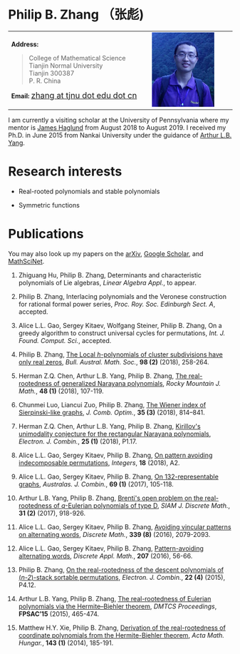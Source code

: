 <head>
<title>Philip B. Zhang's Homepage</title>
</head>

	
# Philip B. Zhang （张彪)





<table width="80%">
  <tbody><tr>
    <td width="42%">
	<p><b>Address:</b> </p>
	<blockquote>
	    College of Mathematical Science<br>
	    Tianjin Normal University<br>
	    Tianjin  300387<br>
 	    P. R. China<br>
	</blockquote>
	<p><b>Email: </b>  <a href="mailto:zhang@tjnu.edu.cn"> <font size="4"> zhang at tjnu dot edu dot cn </font> </a> </p>
      </td>
	<td width="25%">
	    <img border="0" alt="" src="pic.jpg" width="140" ></td>
  </tr></tbody></table>

<!---  <img width="160"  src="pic.jpg"> -->
<!--- - **Address:** College of Mathematical Science, Tianjin Normal University, Tianjin  300387, P. R. China  -->
<!---  - **Email:** [zhang at tjnu dot edu dot cn](mailto:zhang@tjnu.edu.cn) -->

<!--- I am an instructor at the Tianjin Normal University. -->
I am currently a visiting scholar at the University of Pennsylvania where my mentor is [James Haglund](https://www.math.upenn.edu/~jhaglund/) from August 2018 to August 2019.  I received my Ph.D. in June 2015 from Nankai University under the guidance of [Arthur L.B. Yang](http://www.combinatorics.net.cn/homepage/yang/). 

# Research interests

 - Real-rooted polynomials and stable polynomials

 - Symmetric functions
 
 
<!--- I work on the field of combinatorial polynomials with only real zeros.  -->

<!--- I am also interested in combinatorial problems connected with other areas such as symmetric functions and representation theory. -->


# Publications

You may also look up my papers on the [arXiv](https://arxiv.org/find/grp_math/1/au:+Zhang_Philip_B/0/1/0/all/0/1), [Google Scholar](https://scholar.google.com/citations?user=E0RFmmMAAAAJ&hl=en), and [MathSciNet](http://www.ams.org/mathscinet/search/publications.html?pg1=INDI&s1=1066440).


1. Zhiguang Hu, Philip B. Zhang, Determinants and characteristic polynomials of Lie algebras, _Linear Algebra Appl._, to appear.

1. Philip B. Zhang, Interlacing polynomials and the Veronese construction for rational formal power series, _Proc. Roy. Soc. Edinburgh Sect. A_, accepted.

1. Alice L.L. Gao, Sergey Kitaev, Wolfgang Steiner, Philip B. Zhang, On a greedy algorithm to construct universal cycles for permutations, _Int. J. Found. Comput. Sci._, accepted. 

1. Philip B. Zhang, [The Local _h_-polynomials of cluster subdivisions have only real zeros](papers/2018/2018bams.pdf), _Bull. Austral. Math. Soc._, __98 (2)__ (2018),  258-264.

1. Herman Z.Q. Chen, Arthur L.B. Yang, Philip B. Zhang, [The real-rootedness of generalized Narayana polynomials](papers/2018/2018rmj.pdf), _Rocky Mountain J. Math._, __48 (1)__  (2018), 107-119. 

1. Chunmei Luo, Liancui Zuo, Philip B. Zhang, [The Wiener index of Sierpinski-like graphs](papers/2018/2018jco.pdf), _J. Comb. Optim._, __35 (3)__ (2018), 814–841. 

1. Herman Z.Q. Chen, Arthur L.B. Yang, Philip B. Zhang, [Kirillov's unimodality conjecture for the rectangular Narayana polynomials](papers/2018/2018ejc.pdf), _Electron. J. Combin._, __25 (1)__ (2018), P1.17. 

1. Alice L.L. Gao, Sergey Kitaev, Philip B. Zhang, [On pattern avoiding indecomposable permutations](papers/2018/2018integers.pdf), _Integers_, __18__ (2018), A2. 

1. Alice L.L. Gao, Sergey Kitaev, Philip B. Zhang, [On 132-representable graphs](papers/2017/2017ajc.pdf), _Australas. J. Combin._, __69 (1)__ (2017), 105-118. 

1. Arthur L.B. Yang, Philip B. Zhang, [Brenti's open problem on the real-rootedness of _q_-Eulerian polynomials of type D](papers/2017/2017siamdm.pdf), _SIAM J. Discrete Math._, __31 (2)__ (2017), 918-926. 

1. Alice L.L. Gao, Sergey Kitaev, Philip B. Zhang, [Avoiding vincular patterns on alternating words](papers/2016/2016dm.pdf), _Discrete Math._, __339 (8)__ (2016), 2079-2093. 

1. Alice L.L. Gao, Sergey Kitaev, Philip B. Zhang, [Pattern-avoiding alternating words](papers/2016/2016dam.pdf), _Discrete Appl. Math._, __207__ (2016), 56-66.

1. Philip B. Zhang, [On the real-rootedness of the descent polynomials of (_n-2_)-stack sortable permutations](papers/2015/2015ejc.pdf), _Electron. J. Combin._, __22 (4)__ (2015), P4.12. 

1. Arthur L.B. Yang, Philip B. Zhang, [The real-rootedness of Eulerian polynomials via the Hermite–Biehler theorem](papers/2015/2015fpsac.pdf), _DMTCS Proceedings_, __FPSAC’15__ (2015), 465-474. 

1. Matthew H.Y. Xie, Philip B. Zhang, [Derivation of the real-rootedness of coordinate polynomials from the Hermite-Biehler theorem](papers/2014/2014amh.pdf), _Acta Math. Hungar._, __143 (1)__ (2014), 185-191. 


